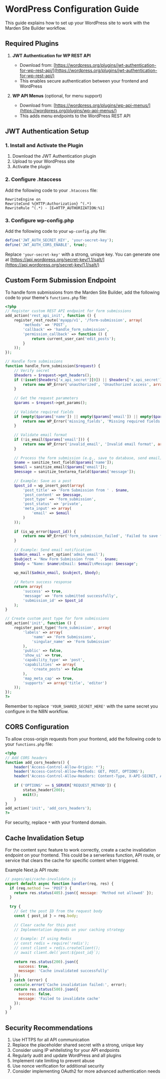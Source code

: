 # WordPress Configuration Guide

This guide explains how to set up your WordPress site to work with the Marden Site Builder workflow.

## Required Plugins

1. **JWT Authentication for WP REST API**
   - Download from: [https://wordpress.org/plugins/jwt-authentication-for-wp-rest-api/](https://wordpress.org/plugins/jwt-authentication-for-wp-rest-api/)
   - This enables secure authentication between your frontend and WordPress

2. **WP API Menus** (optional, for menu support)
   - Download from: [https://wordpress.org/plugins/wp-api-menus/](https://wordpress.org/plugins/wp-api-menus/)
   - This adds menu endpoints to the WordPress REST API

## JWT Authentication Setup

### 1. Install and Activate the Plugin

1. Download the JWT Authentication plugin
2. Upload to your WordPress site
3. Activate the plugin

### 2. Configure .htaccess

Add the following code to your `.htaccess` file:

```apacheconf
RewriteEngine on
RewriteCond %{HTTP:Authorization} ^(.*)
RewriteRule ^(.*) - [E=HTTP_AUTHORIZATION:%1]
```

### 3. Configure wp-config.php

Add the following code to your `wp-config.php` file:

```php
define('JWT_AUTH_SECRET_KEY', 'your-secret-key');
define('JWT_AUTH_CORS_ENABLE', true);
```

Replace `'your-secret-key'` with a strong, unique key. You can generate one at [https://api.wordpress.org/secret-key/1.1/salt/](https://api.wordpress.org/secret-key/1.1/salt/)

## Custom Form Submission Endpoint

To handle form submissions from the Marden Site Builder, add the following code to your theme's `functions.php` file:

```php
<?php
// Register custom REST API endpoint for form submissions
add_action('rest_api_init', function () {
    register_rest_route('myapp/v1', '/form-submission', array(
        'methods' => 'POST',
        'callback' => 'handle_form_submission',
        'permission_callback' => function () {
            return current_user_can('edit_posts');
        }
    ));
});

// Handle form submissions
function handle_form_submission($request) {
    // Verify secret
    $headers = $request->get_headers();
    if (!isset($headers['x_api_secret'][0]) || $headers['x_api_secret'][0] !== 'YOUR_SHARED_SECRET_HERE') {
        return new WP_Error('unauthorized', 'Unauthorized access', array('status' => 401));
    }
    
    // Get the request parameters
    $params = $request->get_params();
    
    // Validate required fields
    if (empty($params['name']) || empty($params['email']) || empty($params['message'])) {
        return new WP_Error('missing_fields', 'Missing required fields', array('status' => 400));
    }
    
    // Validate email format
    if (!is_email($params['email'])) {
        return new WP_Error('invalid_email', 'Invalid email format', array('status' => 400));
    }
    
    // Process the form submission (e.g., save to database, send email)
    $name = sanitize_text_field($params['name']);
    $email = sanitize_email($params['email']);
    $message = sanitize_textarea_field($params['message']);
    
    // Example: Save as a post
    $post_id = wp_insert_post(array(
        'post_title' => 'Form Submission from ' . $name,
        'post_content' => $message,
        'post_type' => 'form_submission',
        'post_status' => 'private',
        'meta_input' => array(
            'email' => $email
        )
    ));
    
    if (is_wp_error($post_id)) {
        return new WP_Error('form_submission_failed', 'Failed to save form submission', array('status' => 500));
    }
    
    // Example: Send email notification
    $admin_email = get_option('admin_email');
    $subject = 'New Form Submission from ' . $name;
    $body = "Name: $name\nEmail: $email\nMessage: $message";
    
    wp_mail($admin_email, $subject, $body);
    
    // Return success response
    return array(
        'success' => true,
        'message' => 'Form submitted successfully',
        'submission_id' => $post_id
    );
}

// Create custom post type for form submissions
add_action('init', function () {
    register_post_type('form_submission', array(
        'labels' => array(
            'name' => 'Form Submissions',
            'singular_name' => 'Form Submission'
        ),
        'public' => false,
        'show_ui' => true,
        'capability_type' => 'post',
        'capabilities' => array(
            'create_posts' => false
        ),
        'map_meta_cap' => true,
        'supports' => array('title', 'editor')
    ));
});
?>
```

Remember to replace `'YOUR_SHARED_SECRET_HERE'` with the same secret you configure in the N8N workflow.

## CORS Configuration

To allow cross-origin requests from your frontend, add the following code to your `functions.php` file:

```php
<?php
// Add CORS headers
function add_cors_headers() {
    header('Access-Control-Allow-Origin: *');
    header('Access-Control-Allow-Methods: GET, POST, OPTIONS');
    header('Access-Control-Allow-Headers: Content-Type, X-API-SECRET, Authorization');
    
    if ('OPTIONS' == $_SERVER['REQUEST_METHOD']) {
        status_header(200);
        exit();
    }
}
add_action('init', 'add_cors_headers');
?>
```

For security, replace `*` with your frontend domain.

## Cache Invalidation Setup

For the content sync feature to work correctly, create a cache invalidation endpoint on your frontend. This could be a serverless function, API route, or service that clears the cache for specific content when triggered.

Example Next.js API route:

```javascript
// pages/api/cache-invalidate.js
export default async function handler(req, res) {
  if (req.method !== 'POST') {
    return res.status(405).json({ message: 'Method not allowed' });
  }
  
  try {
    // Get the post ID from the request body
    const { post_id } = req.body;
    
    // Clear cache for this post
    // Implementation depends on your caching strategy
    
    // Example: If using Redis
    // const redis = require('redis');
    // const client = redis.createClient();
    // await client.del(`post:${post_id}`);
    
    return res.status(200).json({ 
      success: true, 
      message: 'Cache invalidated successfully' 
    });
  } catch (error) {
    console.error('Cache invalidation failed:', error);
    return res.status(500).json({ 
      success: false, 
      message: 'Failed to invalidate cache' 
    });
  }
}
```

## Security Recommendations

1. Use HTTPS for all API communication
2. Replace the placeholder shared secret with a strong, unique key
3. Consider using IP whitelisting for your API endpoints
4. Regularly audit and update WordPress and all plugins
5. Implement rate limiting to prevent abuse
6. Use nonce verification for additional security
7. Consider implementing OAuth2 for more advanced authentication needs